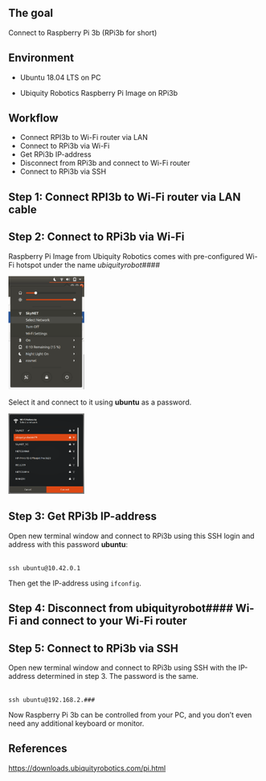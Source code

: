 ## The goal 

Connect to Raspberry Pi 3b (RPi3b for short) 

## Environment 

  * Ubuntu 18.04 LTS on PC 

  * Ubiquity Robotics Raspberry Pi Image on RPi3b 

## Workflow 
  * Connect RPI3b to Wi-Fi router via LAN 
  * Connect to RPi3b via Wi-Fi 
  * Get RPi3b IP-address 
  * Disconnect from RPi3b and connect to Wi-Fi router 
  * Connect to RPi3b via SSH 

## Step 1: Connect RPI3b to Wi-Fi router via LAN cable

## Step 2: Connect to RPi3b via Wi-Fi 

Raspberry Pi Image from Ubiquity Robotics comes with pre-configured Wi-Fi hotspot under the name *ubiquityrobot####* 

<img src=img/step2.png width="30%" height="30%" />

Select it and connect to it using **ubuntu** as a password. 

<img src=img/step22.png width="30%" height="30%"/>

## Step 3: Get RPi3b IP-address 

Open new terminal window and connect to RPi3b using this SSH login and address with this password **ubuntu**: 

``` 

ssh ubuntu@10.42.0.1 

``` 

Then get the IP-address using `ifconfig`.  

## Step 4: Disconnect from ubiquityrobot#### Wi-Fi and connect to your Wi-Fi router 

## Step 5: Connect to RPi3b via SSH 

Open new terminal window and connect to RPi3b using SSH with the IP-address determined in step 3. The password is the same. 

``` 

ssh ubuntu@192.168.2.### 

``` 

Now Raspberry Pi 3b can be controlled from your PC, and you don’t even need any additional keyboard or monitor. 

## References
https://downloads.ubiquityrobotics.com/pi.html
 
